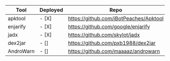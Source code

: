 | Tool      | Deployed | Repo                                   |   |   |
|-----------|----------|----------------------------------------|---|---|
| apktool   | - [X]    | https://github.com/iBotPeaches/Apktool |   |   |
| enjarify  | - [X]     | https://github.com/google/enjarify     |   |   |
| jadx      | - [X]     | https://github.com/skylot/jadx         |   |   |
| dex2jar   | - []     | https://github.com/pxb1988/dex2jar     |   |   |
| AndroWarn | - []     | https://github.com/maaaaz/androwarn    |   |   |
